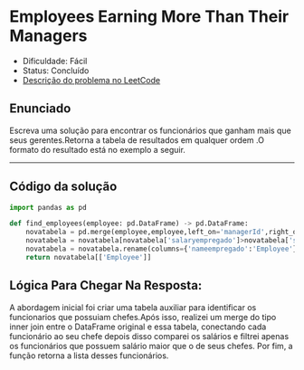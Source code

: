 # Employees Earning More Than Their Managers

- Dificuldade: Fácil
- Status: Concluído
- [Descrição do problema no LeetCode](https://leetcode.com/problems/employees-earning-more-than-their-managers/)

## Enunciado
Escreva uma solução para encontrar os funcionários que ganham mais que seus gerentes.Retorna a tabela de resultados em qualquer ordem .O formato do resultado está no exemplo a seguir.

---

## Código da solução

```python
import pandas as pd

def find_employees(employee: pd.DataFrame) -> pd.DataFrame:
    novatabela = pd.merge(employee,employee,left_on='managerId',right_on='id',suffixes=('empregado', 'gerente'))
    novatabela = novatabela[novatabela['salaryempregado']>novatabela['salarygerente']]
    novatabela = novatabela.rename(columns={'nameempregado':'Employee'})
    return novatabela[['Employee']]
```
## Lógica Para Chegar Na Resposta:

A abordagem inicial foi criar uma tabela auxiliar para identificar os funcionarios que possuiam chefes.Após isso, realizei um merge do tipo inner join entre o DataFrame original e essa tabela, conectando cada funcionário ao seu chefe
depois disso comparei os salários e filtrei apenas os funcionários que possuem salário maior que o de seus chefes. Por fim, a função retorna a lista desses funcionários.
